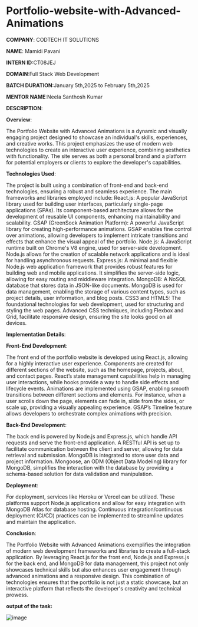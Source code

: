 # Portfolio-website-with-Advanced-Animations
**COMPANY**: CODTECH IT SOLUTIONS  

**NAME**: Mamidi Pavani

**INTERN ID**:CT08JEJ

**DOMAIN**:Full Stack Web Development

**BATCH DURATION**:January 5th,2025 to February 5th,2025

**MENTOR NAME**:Neela Santhosh Kumar

**DESCRIPTION**:

  **Overview**:
  
The Portfolio Website with Advanced Animations is a dynamic and visually engaging project designed to showcase an individual's skills, experiences, and creative works. This project emphasizes the use of modern web technologies to create an interactive user experience, combining aesthetics with functionality. The site serves as both a personal brand and a platform for potential employers or clients to explore the developer's capabilities.
  
  **Technologies Used**:
  
The project is built using a combination of front-end and back-end technologies, ensuring a robust and seamless experience. The main frameworks and libraries employed include:
React.js: A popular JavaScript library used for building user interfaces, particularly single-page applications (SPAs). Its component-based architecture allows for the development of reusable UI components, enhancing maintainability and scalability.
GSAP (GreenSock Animation Platform): A powerful JavaScript library for creating high-performance animations. GSAP enables fine control over animations, allowing developers to implement intricate transitions and effects that enhance the visual appeal of the portfolio.
Node.js: A JavaScript runtime built on Chrome's V8 engine, used for server-side development. Node.js allows for the creation of scalable network applications and is ideal for handling asynchronous requests.
Express.js: A minimal and flexible Node.js web application framework that provides robust features for building web and mobile applications. It simplifies the server-side logic, allowing for easy routing and middleware integration.
MongoDB: A NoSQL database that stores data in JSON-like documents. MongoDB is used for data management, enabling the storage of various content types, such as project details, user information, and blog posts.
CSS3 and HTML5: The foundational technologies for web development, used for structuring and styling the web pages. Advanced CSS techniques, including Flexbox and Grid, facilitate responsive design, ensuring the site looks good on all devices.

  **Implementation Details**:
  
  **Front-End Development**:
  
The front end of the portfolio website is developed using React.js, allowing for a highly interactive user experience. Components are created for different sections of the website, such as the homepage, projects, about, and contact pages. React’s state management capabilities help in managing user interactions, while hooks provide a way to handle side effects and lifecycle events.
Animations are implemented using GSAP, enabling smooth transitions between different sections and elements. For instance, when a user scrolls down the page, elements can fade in, slide from the sides, or scale up, providing a visually appealing experience. GSAP’s Timeline feature allows developers to orchestrate complex animations with precision.
 
  **Back-End Development**:
  
The back end is powered by Node.js and Express.js, which handle API requests and serve the front-end application. A RESTful API is set up to facilitate communication between the client and server, allowing for data retrieval and submission.
MongoDB is integrated to store user data and project information. Mongoose, an ODM (Object Data Modeling) library for MongoDB, simplifies the interaction with the database by providing a schema-based solution for data validation and manipulation.
 
  **Deployment**:
  
For deployment, services like Heroku or Vercel can be utilized. These platforms support Node.js applications and allow for easy integration with MongoDB Atlas for database hosting. Continuous integration/continuous deployment (CI/CD) practices can be implemented to streamline updates and maintain the application.
 
  **Conclusion**:
  
The Portfolio Website with Advanced Animations exemplifies the integration of modern web development frameworks and libraries to create a full-stack application. By leveraging React.js for the front end, Node.js and Express.js for the back end, and MongoDB for data management, this project not only showcases technical skills but also enhances user engagement through advanced animations and a responsive design. This combination of technologies ensures that the portfolio is not just a static showcase, but an interactive platform that reflects the developer's creativity and technical prowess.

**output of the task:**

![image](https://github.com/user-attachments/assets/8af0f316-784c-4600-a1b8-5567bf3f7848)
